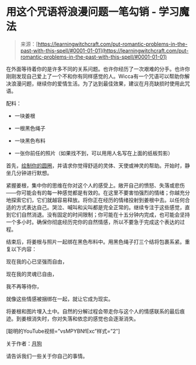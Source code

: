 <!--yml

category: 未分类

date: 2024-06-12 18:16:33

-->

# 用这个咒语将浪漫问题一笔勾销 - 学习魔法

> 来源：[https://learningwitchcraft.com/put-romantic-problems-in-the-past-with-this-spell/#0001-01-01](https://learningwitchcraft.com/put-romantic-problems-in-the-past-with-this-spell/#0001-01-01)

在外面等待着你的是许多不同的关系问题。也许你经历了一次艰难的分手。也许你刚刚发现自己爱上了一个不和你有同样感觉的人。Wicca有一个咒语可以帮助你解决浪漫问题，继续你的爱情生活。为了达到最佳效果，建议在月亮缺损时使用此咒语。

配料：

* 一块姜根

* 一根黑色绳子

* 一块黑色布料

* 一张你前任的照片（如果找不到，可以用用人名写在上面的纸板剪影）

首先，[绘制你的圆圈](https://learningwitchcraft.com/how-to-cast-a-circle-of-protection/)，并请求你觉得舒适的灵体、天使或神灵的帮助。开始时，静坐几分钟进行默想。

紧握姜根，集中你的思维在你对这个人的感受上。敞开自己的愤怒、失落或悲伤——你可能会有的每一种感觉都是有效的。在这里不要害怕强烈的情绪；你越充分地探索它们，它们就越容易释放。将你正在经历的情绪投射到姜根中去。以任何合适的方式表达自己。哭泣、喊叫和尖叫都是完全正常的。继续专注于这些感觉，直到它们自然消退。没有固定的时间限制；你可能在十五分钟内完成，也可能会坚持一个多小时。确保你彻底经历完你的自然情感，所以不要急于完成这个表达的过程。

结束后，将姜根与照片一起绑在黑色布料中。用黑色绳子打三个结将包裹系紧。重复以下内容：

现在我的心已坚强而自由，

现在我的灵魂已自由，

我不再等待你，

就像这些情感被捆绑在一起，就让它成为现实。

将姜根和图片埋入土中。自然的分解过程会带走你与这个人的情感联系的最后痕迹。到姜根消失时，你对失落和依恋的感觉也会逐渐消失。

[聪明的YouTube视频=”vsMPYBNfExc”样式=”2″]

关于作者：[月狗](https://learningwitchcraft.com/profile/?tthayer/)

请告诉我们一些关于你自己的事情。
